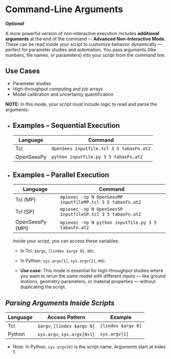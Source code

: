 # Command-Line Arguments 
***Optional***

A more powerful version of non-interactive execution includes **additional arguments** at the end of the command -- **Advanced Non-Interactive Mode**. These can be read inside your script to customize behavior dynamically — perfect for parameter studies and automation. You pass arguments (like numbers, file names, or parameters) into your script from the command line.

## Use Cases

* Parameter studies
* High-throughput computing and job arrays
* Model calibration and uncertainty quantification

**NOTE:** In this mode, your script must include logic to read and parse the arguments.

* ## Examples – Sequential Execution

    | Language   | Command                                  |
    | ---------- | ---------------------------------------- |
    | Tcl        | `OpenSees inputfile.tcl 3 5 tabasFn.at2` |
    | OpenSeesPy | `python inputfile.py 3 5 tabasFn.at2`    |

* ## Examples – Parallel Execution

    | Language         | Command                                                    |
    | ---------------- | ---------------------------------------------------------- |
    | Tcl (MP)         | `mpiexec -np N OpenSeesMP inputfileMP.tcl 3 5 tabasFn.at2` |
    | Tcl (SP)         | `mpiexec -np N OpenSeesSP inputfileSP.tcl 3 5 tabasFn.at2` |
    | OpenSeesPy (MPI) | `mpiexec -np N python inputfile.py 3 5 tabasFn.at2`        |
  
    
    Inside your script, you can access these variables:
    
    * In Tcl: `$argv`, `[lindex $argv 0]`, etc.
    * In Python: `sys.argv[1]`, `sys.argv[2]`, etc.
    
    * **Use case:** This mode is essential for high-throughput studies where you want to rerun the same model with different inputs — like ground motions, geometry parameters, or material properties — without duplicating the script.



   
## *Parsing Arguments Inside Scripts*
    
| Language | Access Pattern              | Example            |
| -------- | --------------------------- | ------------------ |
| Tcl      | `$argv`, `[lindex $argv N]` | `[lindex $argv 0]` |
| Python   | `sys.argv`, `sys.argv[N+1]` | `sys.argv[1]`      |

* Note: In Python, `sys.argv[0]` is the script name. Arguments start at index 1.



